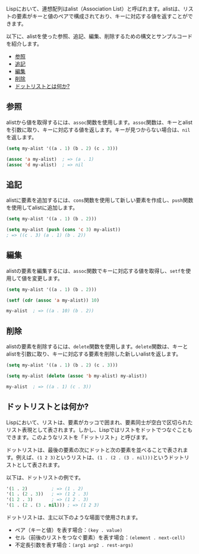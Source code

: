 
Lispにおいて、連想配列はalist（Association List）と呼ばれます。alistは、リストの要素がキーと値のペアで構成されており、キーに対応する値を返すことができます。

以下に、alistを使った参照、追記、編集、削除するための構文とサンプルコードを紹介します。

- [参照](#参照)
- [追記](#追記)
- [編集](#編集)
- [削除](#削除)
- [ドットリストとは何か?](#ドットリストとは何か)


## 参照

alistから値を取得するには、`assoc`関数を使用します。`assoc`関数は、キーとalistを引数に取り、キーに対応する値を返します。キーが見つからない場合は、`nil`を返します。


```lisp
(setq my-alist '((a . 1) (b . 2) (c . 3)))

(assoc 'a my-alist)  ; => (a . 1)
(assoc 'd my-alist)  ; => nil
```


## 追記

alistに要素を追加するには、`cons`関数を使用して新しい要素を作成し、`push`関数を使用してalistに追加します。

```lisp
(setq my-alist '((a . 1) (b . 2)))

(setq my-alist (push (cons 'c 3) my-alist))
; => ((c . 3) (a . 1) (b . 2))
```

## 編集

alistの要素を編集するには、`assoc`関数でキーに対応する値を取得し、`setf`を使用して値を変更します。

```lisp
(setq my-alist '((a . 1) (b . 2)))

(setf (cdr (assoc 'a my-alist)) 10)

my-alist  ; => ((a . 10) (b . 2))
```


## 削除

alistの要素を削除するには、`delete`関数を使用します。`delete`関数は、キーとalistを引数に取り、キーに対応する要素を削除した新しいalistを返します。

```lisp
(setq my-alist '((a . 1) (b . 2) (c . 3)))

(setq my-alist (delete (assoc 'b my-alist) my-alist))

my-alist  ; => ((a . 1) (c . 3))
```


## ドットリストとは何か?

Lispにおいて、リストは、要素がカッコで囲まれ、要素同士が空白で区切られたリスト表現として表されます。しかし、Lispではリストをドットでつなぐこともできます。このようなリストを「ドットリスト」と呼びます。

ドットリストは、最後の要素の次にドットと次の要素を並べることで表されます。例えば、`(1 2 3)`というリストは、`(1 . (2 . (3 . nil)))`というドットリストとして表されます。

以下は、ドットリストの例です。


```lisp
'(1 . 2)         ; => (1 . 2)
'(1 . (2 . 3))   ; => (1 2 . 3)
'(1 2 . 3)       ; => (1 2 . 3)
'(1 . (2 . (3 . nil))) ; => (1 2 3)
```


ドットリストは、主に以下のような場面で使用されます。

* ペア（キーと値）を表す場合：`(key . value)`
* セル（前後のリストをつなぐ要素）を表す場合：`(element . next-cell)`
* 不定長引数を表す場合：`(arg1 arg2 . rest-args)`




